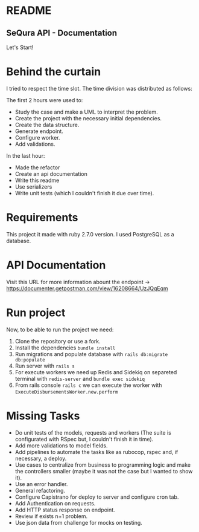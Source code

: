 # README

## SeQura API - Documentation

Let's Start!

# Behind the curtain
I tried to respect the time slot. The time division was distributed as follows:

The first 2 hours were used to: 
- Study the case and make a UML to interpret the problem. 
- Create the project with the necessary initial dependencies.
- Create the data structure.
- Generate endpoint.
- Configure worker.
- Add validations.

In the last hour: 
- Made the refactor
- Create an api documentation
- Write this readme
- Use serializers
- Write unit tests (which I couldn't finish it due over time).

# Requirements
This project it made with ruby 2.7.0 version.
I used PostgreSQL as a database.

# API Documentation
Visit this URL for more information abount the endpoint -> https://documenter.getpostman.com/view/16208664/UzJQqEqm

# Run project
Now, to be able to run the project we need:

1) Clone the repository or use a fork.
2) Install the dependencies `bundle install`
3) Run migrations and populate database with `rails db:migrate db:populate`
4) Run server with `rails s`
5) For execute workers we need up Redis and Sidekiq on separeted terminal with `redis-server` and `bundle exec sidekiq`
6) From rails console `rails c` we can execute the worker with `ExecuteDisbursementsWorker.new.perform`

# Missing Tasks
- Do unit tests of the models, requests and workers (The suite is configurated with RSpec but, I couldn't finish it in time).
- Add more validations to model fields.
- Add pipelines to automate the tasks like as rubocop, rspec and, if necessary, a deploy.
- Use cases to centralize from business to programming logic and make the controllers smaller (maybe it was not the case but I wanted to show it).
- Use an error handler.
- General refactoring.
- Configure Capistrano for deploy to server and configure cron tab.
- Add Authentication on requests.
- Add HTTP status response on endpoint.
- Review if exists n+1 problem.
- Use json data from challenge for mocks on testing.
